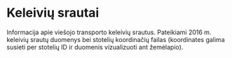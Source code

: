 # Keleivių srautai

Informacija apie viešojo transporto keleivių srautus.
Pateikiami 2016 m. keleivių srautų duomenys bei stotelių koordinačių failas (koordinates galima susieti per stotelių ID ir duomenis vizualizuoti ant žemėlapio).
